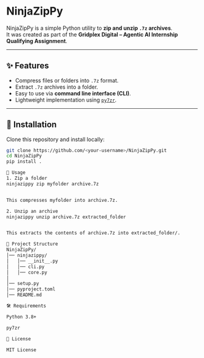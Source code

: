 # NinjaZipPy

NinjaZipPy is a simple Python utility to **zip and unzip `.7z` archives**.  
It was created as part of the **Gridplex Digital – Agentic AI Internship Qualifying Assignment**.

---

## ✨ Features
- Compress files or folders into `.7z` format.  
- Extract `.7z` archives into a folder.  
- Easy to use via **command line interface (CLI)**.  
- Lightweight implementation using [`py7zr`](https://pypi.org/project/py7zr/).

---

## 🚀 Installation

Clone this repository and install locally:

```bash
git clone https://github.com/<your-username>/NinjaZipPy.git
cd NinjaZipPy
pip install .

🔧 Usage
1. Zip a folder
ninjazippy zip myfolder archive.7z


This compresses myfolder into archive.7z.

2. Unzip an archive
ninjazippy unzip archive.7z extracted_folder


This extracts the contents of archive.7z into extracted_folder/.

📂 Project Structure
NinjaZipPy/
│── ninjazippy/
│   │── __init__.py
│   │── cli.py
│   │── core.py
│
│── setup.py
│── pyproject.toml
│── README.md

🛠️ Requirements

Python 3.8+

py7zr

📜 License

MIT License

